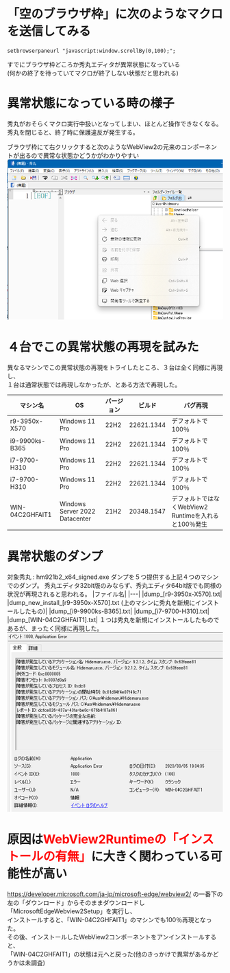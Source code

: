 # 「空のブラウザ枠」に次のようなマクロを送信してみる

```
setbrowserpaneurl "javascript:window.scrollBy(0,100);";
```

すでにブラウザ枠どころか秀丸エディタが異常状態になっている  
(何かの終了を待っていてマクロが終了しない状態だと思われる)


# 異常状態になっている時の様子
秀丸がおそらくマクロ実行中扱いとなってしまい、ほとんど操作できなくなる。  
秀丸を閉じると、終了時に保護違反が発生する。

ブラウザ枠にて右クリックすると次のようなWebView2の元来のコンポーネントが出るので異常な状態かどうかがわかりやすい  
![](img/2023-03-05-19-13-01.png)


# ４台でこの異常状態の再現を試みた

異なるマシンでこの異常状態の再現をトライしたところ、３台は全く同様に再現し、  
１台は通常状態では再現しなかったが、とある方法で再現した。

|  マシン名  |  OS  | バージョン | ビルド | バグ再現 |
|---|---|---|---|---|
| r9-3950x-X570  | Windows 11 Pro | 22H2 | 22621.1344 | デフォルトで100％ |
| i9-9900ks-B365 | Windows 11 Pro | 22H2 | 22621.1344 | デフォルトで100％ |
| i7-9700-H310 | Windows 11 Pro | 22H2 | 22621.1344 | デフォルトで100％ |
| i7-9700-H310 | Windows 11 Pro | 22H2 | 22621.1344 | デフォルトで100％ |
| WIN-04C2GHFAIT1 | Windows Server 2022 Datacenter | 21H2 | 20348.1547 | デフォルトではなくWebView2 Runtimeを入れると100％発生 |

# 異常状態のダンプ

対象秀丸 : hm921b2_x64_signed.exe
ダンプを５つ提供する上記４つのマシンでのダンプ。
秀丸エディタ32bit版のみならず、秀丸エディタ64bit版でも同様の状況が再現されると思われる。
|ファイル名|
|---|
|dump_[r9-3950x-X570].txt|
|dump_new_install_[r9-3950x-X570].txt (上のマシンに秀丸を新規にインストールしたもの)|
|dump_[i9-9900ks-B365].txt|
|dump_[i7-9700-H310].txt|
|dump_[WIN-04C2GHFAIT1].txt|
１つは秀丸を新規にインストールしたものであるが、まったく同様に再現した。
![](img/2023-03-05-19-36-20.png)

# 原因は<span style="color: red;">WebView2Runtimeの「インストールの有無」</span>に大きく関わっている可能性が高い

https://developer.microsoft.com/ja-jp/microsoft-edge/webview2/
の一番下の左の「ダウンロード」からそのままダウンロードし「MicrosoftEdgeWebview2Setup」を実行し、  
インストールすると、「WIN-04C2GHFAIT1」のマシンでも100％再現となった。  
その後、インストールしたWebView2コンポーネントをアンインストールすると、  
「WIN-04C2GHFAIT1」の状態は元へと戻った(他のきっかけで異常があるかどうかは未調査)

